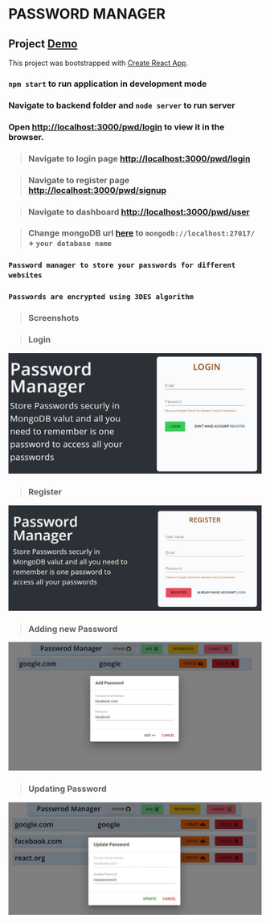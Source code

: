 # PASSWORD MANAGER

## Project [Demo](https://youtu.be/8sV6gjrHeik)

This project was bootstrapped with [Create React App](https://github.com/facebook/create-react-app).

### `npm start` to run application in development mode

### Navigate to backend folder and ` node server ` to run server

### Open [http://localhost:3000/pwd/login](http://localhost:3000/pwd/login) to view it in the browser.

> ### Navigate to login page [http://localhost:3000/pwd/login](http://localhost:3000/pwd/login)

> ### Navigate to register page [http://localhost:3000/pwd/signup](http://localhost:3000/pwd/signup)

> ### Navigate to dashboard [http://localhost:3000/pwd/user](http://localhost:3000/pwd/user)

> ### Change mongoDB url [here](https://github.com/NaveenKumarReddyK/password-manager/blob/b6452283e75d28af35b9a4922771f3f01b17963a/Backend/Server.js#L21) to ` mongodb://localhost:27017/ ` + ` your database name `


### ` Password manager to store your passwords for different websites `
### ` Passwords are encrypted using 3DES algorithm ` 

> ### Screenshots

> ### Login
![Login page](https://github.com/NaveenKumarReddyK/password-manager/blob/master/Screenshots/Login%20Page.jpg)

> ### Register
![Register page](https://github.com/NaveenKumarReddyK/password-manager/blob/master/Screenshots/Register%20Page.jpg)

> ### Adding new Password
![Adding new Password](https://github.com/NaveenKumarReddyK/password-manager/blob/master/Screenshots/Adding%20New%20Password.jpg)

> ### Updating Password
![Updating Password](https://github.com/NaveenKumarReddyK/password-manager/blob/master/Screenshots/updating%20password.jpg)
